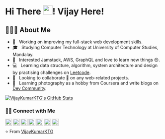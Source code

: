 # Hi There <img src="https://raw.githubusercontent.com/iampavangandhi/iampavangandhi/master/gifs/Hi.gif" width="30px">! Vijay Here!

## 👨🏻‍💻 About Me

- 🔭 &nbsp; Working on improving my full-stack web development skills.
- 🎓 &nbsp; Studying Computer Technology at University of Computer Studies, Mandalay. 
- 🌱 &nbsp; Interested Jamstack, AWS, GraphQL and love to learn new things 😍.
- 💻 &nbsp; Learning data structure, algorithm, system architecture and design by practising challenges on [Leetcode](https://leetcode.com/vijaykumarktg/).
- 💼 &nbsp; Looking to collaborate 👯 on any web-related projects.
- 🤔 &nbsp; Learning photography as a hobby from Coursera and write blogs on [Dev Community](https://dev.to/vijaykumarktg18).

[![VijayKumarKTG's GitHub Stats](https://github-readme-stats.vercel.app/api?username=VijayKumarKTG&show_icons=true)](https://github.com/VijayKumarKTG)

<h3> 🤝🏻 Connect with Me </h3>

<a href="https://vijaykumarktg.tech">
  <img align="left" alt="Vijay's Portfolio" width="22px" src="https://cdn.jsdelivr.net/npm/@fortawesome/fontawesome-free@5.14.0/svgs/solid/globe.svg" />
</a>
<a href="mailto:vijaykumarktg18@gmail.com">
  <img align="left" alt="Mail to Vijay" width="22px" src="https://cdn.jsdelivr.net/npm/@fortawesome/fontawesome-free@5.14.0/svgs/solid/mail-bulk.svg" />
</a>
<a href="https://www.linkedin.com/in/vijaykumarktg/">
  <img align="left" alt="Vijay's Linkdein" width="22px" src="https://cdn.jsdelivr.net/npm/simple-icons@v3/icons/linkedin.svg" />
</a>
<a href="https://twitter.com/vijaykumarktg18">
  <img align="left" alt="Vijay's Twitter" width="22px" src="https://cdn.jsdelivr.net/npm/simple-icons@v3/icons/twitter.svg" />
</a>
<a href="https://stackoverflow.com/users/10521908/vijay-kumar">
  <img align="left" alt="Vijay's Linkdein" width="22px" src="https://cdn.jsdelivr.net/npm/simple-icons@3.7.0/icons/stackoverflow.svg" />
</a>
<a href="https://www.instagram.com/vijaykumarktg18/">
  <img align="left" alt="Vijay's Instagram" width="22px" src="https://cdn.jsdelivr.net/npm/@fortawesome/fontawesome-free@5.14.0/svgs/brands/instagram.svg" />
</a>
<a href="https://web.facebook.com/profile.php?id=100022369323480">
  <img align="left" alt="Vijay's Facebook" width="22px" src="https://cdn.jsdelivr.net/npm/@fortawesome/fontawesome-free@5.14.0/svgs/brands/facebook.svg" />
</a>

<br />

⭐️ From [VijayKumarKTG](https://github.com/VijayKumarKTG)
